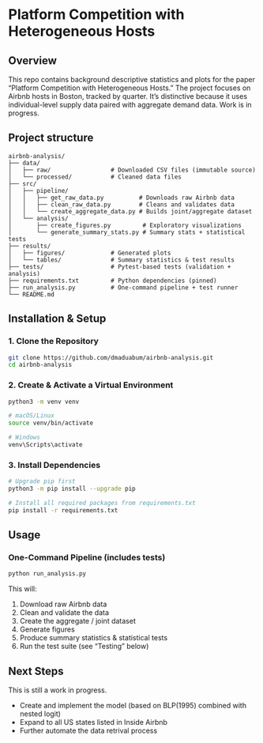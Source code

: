 # Platform Competition with Heterogeneous Hosts

## Overview
This repo contains background descriptive statistics and plots for the paper “Platform Competition with Heterogeneous Hosts.” The project focuses on Airbnb hosts in Boston, tracked by quarter. It’s distinctive because it uses individual-level supply data paired with aggregate demand data. Work is in progress.

## Project structure
```
airbnb-analysis/
├── data/
│   ├── raw/                 # Downloaded CSV files (immutable source)
│   └── processed/           # Cleaned data files
├── src/
│   ├── pipeline/
│   │   ├── get_raw_data.py          # Downloads raw Airbnb data
│   │   ├── clean_raw_data.py        # Cleans and validates data
│   │   └── create_aggregate_data.py # Builds joint/aggregate dataset
│   └── analysis/
│       ├── create_figures.py         # Exploratory visualizations
│       └── generate_summary_stats.py # Summary stats + statistical tests
├── results/
│   ├── figures/             # Generated plots
│   └── tables/              # Summary statistics & test results
├── tests/                   # Pytest-based tests (validation + analysis)
├── requirements.txt         # Python dependencies (pinned)
├── run_analysis.py          # One-command pipeline + test runner
└── README.md
```

## Installation & Setup
### 1. Clone the Repository

```bash
git clone https://github.com/dmaduabum/airbnb-analysis.git
cd airbnb-analysis
```
### 2. Create & Activate a Virtual Environment

```bash
python3 -m venv venv

# macOS/Linux
source venv/bin/activate

# Windows
venv\Scripts\activate
```
### 3. Install Dependencies

```bash
# Upgrade pip first
python3 -m pip install --upgrade pip

# Install all required packages from requirements.txt
pip install -r requirements.txt
```
## Usage
### One-Command Pipeline (includes tests)
```bash
python run_analysis.py
```
This will:

1. Download raw Airbnb data
2. Clean and validate the data
3. Create the aggregate / joint dataset
4. Generate figures
5. Produce summary statistics & statistical tests
6. Run the test suite (see “Testing” below)

## Next Steps
This is still a work in progress.
- Create and implement the model (based on BLP(1995) combined with nested logit)
- Expand to all US states listed in Inside Airbnb
- Further automate the data retrival process

